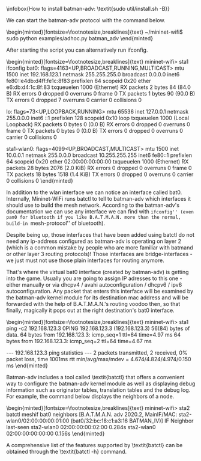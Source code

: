 \infobox{How to install batman-adv: \textit{sudo util/install.sh -B}}


We can start the batman-adv protocol with the command below.

\begin{minted}[fontsize=\footnotesize,breaklines]{text}
~/mininet-wifi$ sudo python examples/adhoc.py batman_adv
\end{minted}

After starting the script you can alternatively run ifconfig.

\begin{minted}[fontsize=\footnotesize,breaklines]{text}
mininet-wifi> sta1 ifconfig
bat0: flags=4163<UP,BROADCAST,RUNNING,MULTICAST>  mtu 1500
        inet 192.168.123.1  netmask 255.255.255.0  broadcast 0.0.0.0
        inet6 fe80::e4db:d4ff:fe1c:8f83  prefixlen 64  scopeid 0x20<link>
        ether e6:db:d4:1c:8f:83  txqueuelen 1000  (Ethernet)
        RX packets 2  bytes 84 (84.0 B)
        RX errors 0  dropped 0  overruns 0  frame 0
        TX packets 1  bytes 90 (90.0 B)
        TX errors 0  dropped 7 overruns 0  carrier 0  collisions 0

lo: flags=73<UP,LOOPBACK,RUNNING>  mtu 65536
        inet 127.0.0.1  netmask 255.0.0.0
        inet6 ::1  prefixlen 128  scopeid 0x10<host>
        loop  txqueuelen 1000  (Local Loopback)
        RX packets 0  bytes 0 (0.0 B)
        RX errors 0  dropped 0  overruns 0  frame 0
        TX packets 0  bytes 0 (0.0 B)
        TX errors 0  dropped 0 overruns 0  carrier 0  collisions 0

sta1-wlan0: flags=4099<UP,BROADCAST,MULTICAST>  mtu 1500
        inet 10.0.0.1  netmask 255.0.0.0  broadcast 10.255.255.255
        inet6 fe80::1  prefixlen 64  scopeid 0x20<link>
        ether 02:00:00:00:00:00  txqueuelen 1000  (Ethernet)
        RX packets 28  bytes 2076 (2.0 KiB)
        RX errors 0  dropped 0  overruns 0  frame 0
        TX packets 18  bytes 1518 (1.4 KiB)
        TX errors 0  dropped 0 overruns 0  carrier 0  collisions 0
\end{minted}

In addition to the wlan interface we can notice an interface called bat0. Internally, Mininet-WiFi runs batctl to tell to batman-adv which interfaces it should use to build the mesh network. According to the batman-adv's documentation we can use any interface we can find with ``ifconfig'' (even pan0 for bluetooth if you like B.A.T.M.A.N. more than the normal, build-in ``mesh-protocol'' of bluetooth).

Despite being up, those interfaces that have been added using batctl do not need any ip-address configured as batman-adv is operating on layer 2 (which is a common mistake by people who are more familiar with batmand or other layer 3 routing protocols)! Those interfaces are bridge-interfaces - we just must not use those plain interfaces for routing anymore.

That's where the virtual bat0 interface (created by batman-adv) is getting into the game. Usually you are going to assign IP adresses to this one - either manually or via dhcpv4 / avahi autoconfiguration / dhcpv6 / ipv6 autoconfiguration. Any packet that enters this interface will be examined by the batman-adv kernel module for its destination mac address and will be forwarded with the help of B.A.T.M.A.N.'s routing voodoo then, so that finally, magically it pops out at the right destination's bat0 interface.

\begin{minted}[fontsize=\footnotesize,breaklines]{text}
mininet-wifi> sta1 ping -c2 192.168.123.3
  0PING 192.168.123.3 (192.168.123.3) 56(84) bytes of data.
64 bytes from 192.168.123.3: icmp_seq=1 ttl=64 time=4.97 ms
64 bytes from 192.168.123.3: icmp_seq=2 ttl=64 time=4.67 ms

--- 192.168.123.3 ping statistics ---
2 packets transmitted, 2 received, 0% packet loss, time 1001ms
rtt min/avg/max/mdev = 4.674/4.824/4.974/0.150 ms
\end{minted}

Batman-adv includes a tool called \textit{batctl} that offers a convenient way to configure the batman-adv kernel module as well as displaying debug information such as originator tables, translation tables and the debug log. For example, the command below displays the neighbors of a node.

\begin{minted}[fontsize=\footnotesize,breaklines]{text}
mininet-wifi> sta2 batctl meshif bat0 neighbors
[B.A.T.M.A.N. adv 2020.2, MainIF/MAC: sta2-wlan0/02:00:00:00:01:00 (bat0/32:bc:18:c1:a3:16 BATMAN_IV)]
IF           Neighbor              last-seen
sta2-wlan0   02:00:00:00:02:00     0.284s
sta2-wlan0   02:00:00:00:00:00     0.156s
\end{minted}

A comprehensive list of the features supported by \textit{batctl} can be obtained through the \textit{batctl -h} command.
